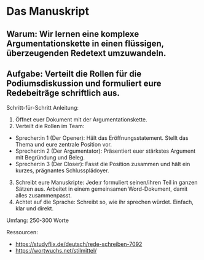 # Das Manuskript

## Warum: Wir lernen eine komplexe Argumentationskette in einen flüssigen, überzeugenden Redetext umzuwandeln.

## Aufgabe: Verteilt die Rollen für die Podiumsdiskussion und formuliert eure Redebeiträge schriftlich aus.

Schritt-für-Schritt Anleitung:
1. Öffnet euer Dokument mit der Argumentationskette.
2. Verteilt die Rollen im Team:
* Sprecher:in 1 (Der Opener): Hält das Eröffnungsstatement. Stellt das Thema und eure zentrale Position vor.
* Sprecher:in 2 (Der Argumentator): Präsentiert euer stärkstes Argument mit Begründung und Beleg.
* Sprecher:in 3 (Der Closer): Fasst die Position zusammen und hält ein kurzes, prägnantes Schlussplädoyer.
3. Schreibt eure Manuskripte: Jede:r formuliert seinen/ihren Teil in ganzen Sätzen aus. Arbeitet in einem gemeinsamen Word-Dokument, damit alles zusammenpasst.
4. Achtet auf die Sprache: Schreibt so, wie ihr sprechen würdet. Einfach, klar und direkt.

Umfang: 250-300 Worte

Ressourcen:
* https://studyflix.de/deutsch/rede-schreiben-7092
* https://wortwuchs.net/stilmittel/
